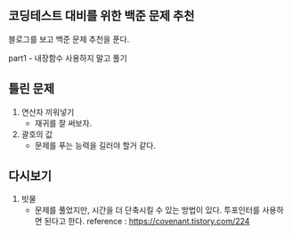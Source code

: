 ## 코딩테스트 대비를 위한 백준 문제 추천

블로그를 보고 백준 문제 추천을 푼다.

part1 - 내장함수 사용하지 말고 풀기

## 틀린 문제
1. 연산자 끼워넣기
    - 재귀를 잘 써보자. 
2. 괄호의 값
    - 문제를 푸는 능력을 길러야 할거 같다.

## 다시보기
1. 빗물
    - 문제를 풀었지만, 시간을 더 단축시킬 수 있는 방법이 있다. 투포인터를 사용하면 된다고 한다.
reference : https://covenant.tistory.com/224